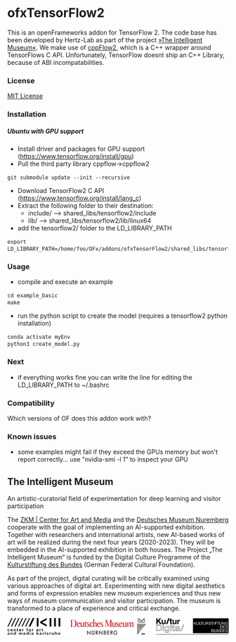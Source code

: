 ofxTensorFlow2
=====================================

This is an openFrameworks addon for TensorFlow 2.
The code base has been developed by Hertz-Lab as part of the project [»The Intelligent Museum«](#the-intelligent-museum). 
We make use of [cppFlow2](https://github.com/serizba/cppflow/tree/cppflow2), which is a C++ wrapper around TensorFlows C API. Unfortunately, TensorFlow doesnt ship an C++ Library, because of ABI incompatabilities.


### License
[MIT License](https://en.wikipedia.org/wiki/MIT_License)


### Installation
##### Ubuntu with GPU support
- Install driver and packages for GPU support (https://www.tensorflow.org/install/gpu)
- Pull the third party library cppflow->cppflow2
```
git submodule update --init --recursive
```
- Download TensorFlow2 C API (https://www.tensorflow.org/install/lang_c)
- Extract the following folder to their destination:
  - include/ --> shared_libs/tensorflow2/include
  - lib/ --> shared_libs/tensorflow2/lib/linux64
- add the tensorflow2/ folder to the LD_LIBRARY_PATH 
```
export LD_LIBRARY_PATH=/home/foo/OFx/addons/ofxTensorFlow2/shared_libs/tensorflow2/lib/linux64/:$LD_LIBRARY_PATH
```

### Usage
- compile and execute an example
```
cd example_basic
make
```
- run the python script to create the model (requires a tensorflow2 python installation)
```
conda activate myEnv
python3 create_model.py
```

### Next
- if everything works fine you can write the line for editing the LD_LIBRARY_PATH to ~/.bashrc


### Compatibility
Which versions of OF does this addon work with?


### Known issues
- some examples might fail if they exceed the GPUs memory but won't report correctly... use "nvidia-smi -l 1" to inspect your GPU


## The Intelligent Museum
An artistic-curatorial field of experimentation for deep learning and visitor participation

The [ZKM | Center for Art and Media](https://zkm.de/en) and the [Deutsches Museum Nuremberg](https://www.deutsches-museum.de/en/nuernberg/information/) cooperate with the goal of implementing an AI-supported exhibition. Together with researchers and international artists, new AI-based works of art will be realized during the next four years (2020-2023).  They will be embedded in the AI-supported exhibition in both houses. The Project „The Intelligent Museum“ is funded by the Digital Culture Programme of the [Kulturstiftung des Bundes](https://www.kulturstiftung-des-bundes.de/en) (German Federal Cultural Foundation).

As part of the project, digital curating will be critically examined using various approaches of digital art. Experimenting with new digital aesthetics and forms of expression enables new museum experiences and thus new ways of museum communication and visitor participation. The museum is transformed to a place of experience and critical exchange.

![Logo](media/Logo_ZKM_DMN_KSB.png)

